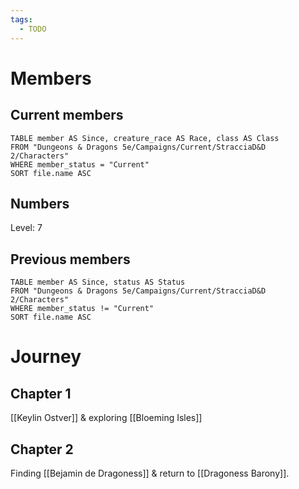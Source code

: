 ```yaml
---
tags:
  - TODO
---
```


# Members
## Current members
```dataview
TABLE member AS Since, creature_race AS Race, class AS Class
FROM "Dungeons & Dragons 5e/Campaigns/Current/StracciaD&D 2/Characters"
WHERE member_status = "Current"
SORT file.name ASC
```
## Numbers
Level: 7
## Previous members
```dataview
TABLE member AS Since, status AS Status
FROM "Dungeons & Dragons 5e/Campaigns/Current/StracciaD&D 2/Characters"
WHERE member_status != "Current"
SORT file.name ASC
```

# Journey
## Chapter 1
[[Keylin Ostver]] & exploring [[Bloeming Isles]]
## Chapter 2
Finding [[Bejamin de Dragoness]] & return to [[Dragoness Barony]].

